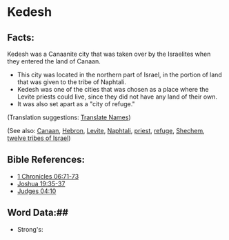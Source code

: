 # Kedesh #

## Facts: ##

Kedesh was a Canaanite city that was taken over by the Israelites when they entered the land of Canaan.

* This city was located in the northern part of Israel, in the portion of land that was given to the tribe of Naphtali.
* Kedesh was one of the cities that was chosen as a place where the Levite priests could live, since they did not have any land of their own.
* It was also set apart as a "city of refuge."

(Translation suggestions: [Translate Names](rc://en/ta/man/translate/translate-names))

(See also: [Canaan](../other/canaan.md), [Hebron](../other/hebron.md), [Levite](../other/levite.md), [Naphtali](../other/naphtali.md), [priest](../kt/priest.md), [refuge](../kt/refuge.md), [Shechem](../other/shechem.md), [twelve tribes of Israel](../other/12tribesofisrael.md))

## Bible References: ##

* [1 Chronicles 06:71-73](rc://en/tn/help/1ch/06/71)
* [Joshua 19:35-37](rc://en/tn/help/jos/19/35)
* [Judges 04:10](rc://en/tn/help/jdg/04/10)

## Word Data:##

* Strong's: 

